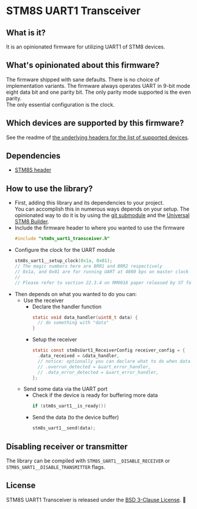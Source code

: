 # STM8S UART1 Transceiver

## What is it?

It is an opinionated firmware for utilizing UART1 of STM8 devices.

## What's opinionated about this firmware?

The firmware shipped with sane defaults. There is no choice of implementation variants.
The firmware always operates UART in 9-bit mode eight data bit and one parity bit.
The only parity mode supported is the even parity.  
The only essential configuration is the clock.

## Which devices are supported by this firmware?

See the readme of [the underlying headers for the list of supported devices](https://github.com/the-cave/stm8s-header/blob/sdcc-patched/README.md#currently-supported-targets).

## Dependencies

* [STM8S header](https://github.com/the-cave/stm8s-header)

## How to use the library?

- First, adding this library and its dependencies to your project.  
You can accomplish this in numerous ways depends on your setup. The opinionated way to do it is by using the [git submodule](https://git-scm.com/book/en/v2/Git-Tools-Submodules) and the [Universal STM8 Builder](https://github.com/midnight-wonderer/universal-stm8-builder).
- Include the firmware header to where you wanted to use the firmware
  ~~~c
  #include "stm8s_uart1_transceiver.h"
  ~~~
- Configure the clock for the UART module
  ~~~c
  stm8s_uart1__setup_clock(0x1a, 0x01);
  // The magic numbers here are BRR1 and BRR2 respectively
  // 0x1a, and 0x01 are for running UART at 4800 bps on master clock of 2MHz
  //
  // Please refer to section 22.3.4 on RM0016 paper released by ST for more information.
  ~~~
- Then depends on what you wanted to do you can:
  - Use the receiver
    - Declare the handler function
      ~~~c
      static void data_handler(uint8_t data) {
        // do something with "data"
      }
      ~~~
    - Setup the receiver
      ~~~c
      static const stm8sUart1_ReceiverConfig receiver_config = {
        .data_received = &data_handler,
        // notice: optionally you can declare what to do when data error too
        // .overrun_detected = &uart_error_handler,
        // .data_error_detected = &uart_error_handler,
      };
      ~~~
  - Send some data via the UART port
    - Check if the device is ready for buffering more data
      ~~~c
      if (stm8s_uart1__is_ready())
      ~~~
    - Send the data (to the device buffer)
      ~~~c
      stm8s_uart1__send(data);
      ~~~

## Disabling receiver or transmitter
The library can be compiled with `STM8S_UART1__DISABLE_RECEIVER` or `STM8S_UART1__DISABLE_TRANSMITTER` flags.

## License

STM8S UART1 Transceiver is released under the [BSD 3-Clause License](LICENSE.md). :tada:
